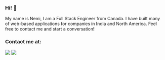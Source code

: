 ### Hi! 👋

My name is Nemi, I am a Full Stack Engineer from Canada. I have built many of web-based applications for companies in India and North America. Feel free to contact me and start a conversation!

### Contact me at:

<a href="https://www.linkedin.com/in/nemi-shah-2409b2165/"><img src="https://img.shields.io/badge/LinkedIn-0077B5?style=for-the-badge&logo=linkedin&logoColor=white" /></a> <a href="mailto:nshah3250@gmail.com"><img src="https://img.shields.io/badge/Gmail-D14836?style=for-the-badge&logo=gmail&logoColor=white " /></a>

